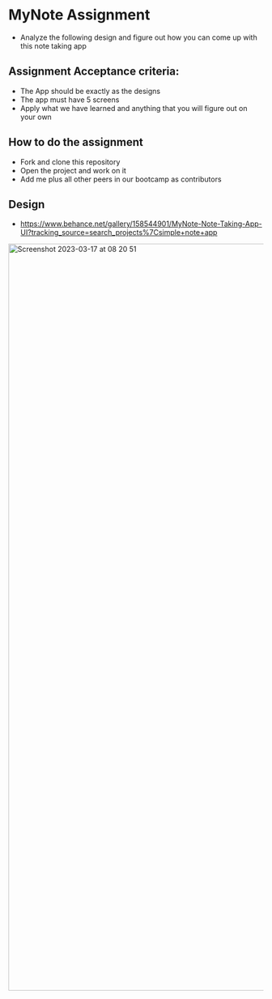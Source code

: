 # MyNote Assignment
 - Analyze the following design and figure out how you can come up with this note taking app
 
## Assignment Acceptance criteria:
 - The App should be exactly as the designs
 - The app must have 5 screens
 - Apply what we have learned and anything that you will figure out on your own
 
## How to do the assignment
 - Fork and clone this repository
 - Open the project and work on it
 - Add me plus all other peers in our bootcamp as contributors
 
## Design
- https://www.behance.net/gallery/158544901/MyNote-Note-Taking-App-UI?tracking_source=search_projects%7Csimple+note+app

<img width="1475" alt="Screenshot 2023-03-17 at 08 20 51" src="https://user-images.githubusercontent.com/50293753/225819332-082c3eeb-459a-475b-922d-73f8520b202d.png">
